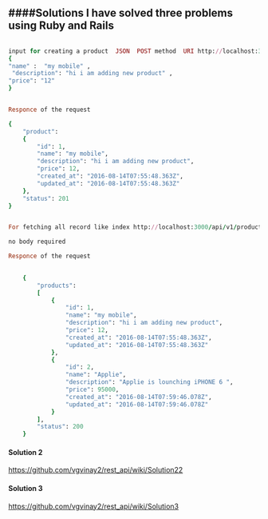 ####Solutions  I have solved three problems using Ruby and Rails
----
````ruby

input for creating a product  JSON  POST method  URI http://localhost:3000/api/v1/products
{
"name" :  "my mobile" ,
 "description": "hi i am adding new product" ,
"price": "12"
}


Responce of the request

{
    "product":
    {
        "id": 1,
        "name": "my mobile",
        "description": "hi i am adding new product",
        "price": 12,
        "created_at": "2016-08-14T07:55:48.363Z",
        "updated_at": "2016-08-14T07:55:48.363Z"
    },
    "status": 201
}


For fetching all record like index http://localhost:3000/api/v1/products GET 

no body required 

Responce of the request
 

    {
        "products":
        [
            {
                "id": 1,
                "name": "my mobile",
                "description": "hi i am adding new product",
                "price": 12,
                "created_at": "2016-08-14T07:55:48.363Z",
                "updated_at": "2016-08-14T07:55:48.363Z"
            },
            {
                "id": 2,
                "name": "Applie",
                "description": "Applie is lounching iPHONE 6 ",
                "price": 95000,
                "created_at": "2016-08-14T07:59:46.078Z",
                "updated_at": "2016-08-14T07:59:46.078Z"
            }
        ],
        "status": 200
    }

````


#### Solution 2
https://github.com/vgvinay2/rest_api/wiki/Solution22

#### Solution 3
https://github.com/vgvinay2/rest_api/wiki/Solution3



